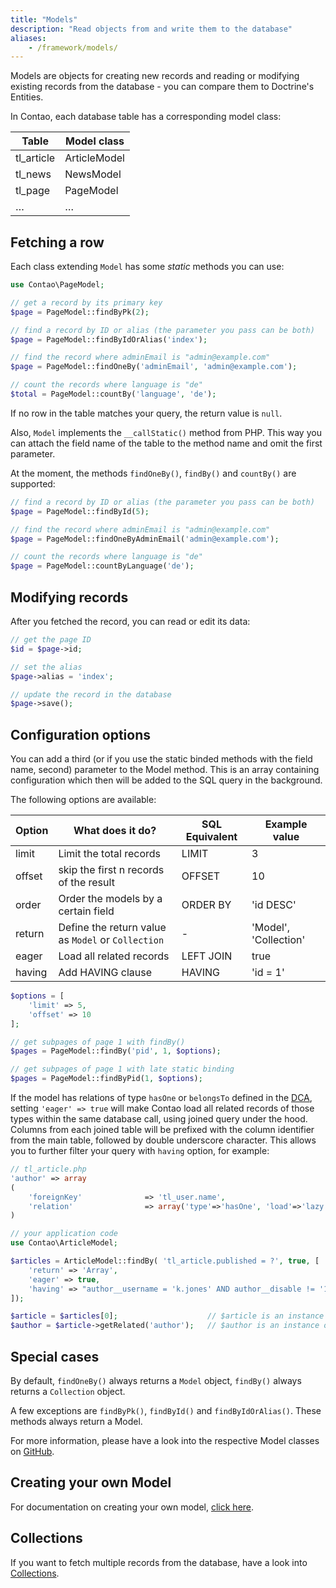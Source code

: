 ```yaml
---
title: "Models"
description: "Read objects from and write them to the database"
aliases:
    - /framework/models/
---
```



Models are objects for creating new records and reading or modifying existing records from the database - you can compare them to Doctrine's Entities.

In Contao, each database table has a corresponding model class:

| Table      | Model class  |
|------------|--------------|
| tl_article | ArticleModel |
| tl_news    | NewsModel    |
| tl_page    | PageModel    |
| …          | …            |


## Fetching a row

Each class extending `Model` has some *static* methods you can use:

```php
use Contao\PageModel;

// get a record by its primary key
$page = PageModel::findByPk(2);

// find a record by ID or alias (the parameter you pass can be both)
$page = PageModel::findByIdOrAlias('index');

// find the record where adminEmail is "admin@example.com"
$page = PageModel::findOneBy('adminEmail', 'admin@example.com');

// count the records where language is "de"
$total = PageModel::countBy('language', 'de');
```

If no row in the table matches your query, the return value is `null`.

Also, `Model` implements the `__callStatic()` method from PHP. This way you can attach the field name of the table to the method name and omit the first parameter.

At the moment, the methods `findOneBy()`, `findBy()` and `countBy()` are supported:

```php
// find a record by ID or alias (the parameter you pass can be both)
$page = PageModel::findById(5);

// find the record where adminEmail is "admin@example.com"
$page = PageModel::findOneByAdminEmail('admin@example.com');

// count the records where language is "de"
$page = PageModel::countByLanguage('de');
```


## Modifying records

After you fetched the record, you can read or edit its data:
```php
// get the page ID
$id = $page->id;

// set the alias
$page->alias = 'index';

// update the record in the database
$page->save();
```

## Configuration options
You can add a third (or if you use the static binded methods with the field name, second) parameter to the Model method.
This is an array containing configuration which then will be added to the SQL query in the background.

The following options are available:

| Option | What does it do?                                   | SQL Equivalent | Example value         |
|--------|----------------------------------------------------|----------------|-----------------------|
| limit  | Limit the total records                            | LIMIT          | 3                     |
| offset | skip the first n records of the result             | OFFSET         | 10                    |
| order  | Order the models by a certain field                | ORDER BY       | 'id DESC'             |
| return | Define the return value as `Model` or `Collection` | -              | 'Model', 'Collection' |
| eager  | Load all related records                           | LEFT JOIN      | true                  |
| having | Add HAVING clause                                  | HAVING         | 'id = 1'              |

```php
$options = [
    'limit' => 5,
    'offset' => 10
];

// get subpages of page 1 with findBy()
$pages = PageModel::findBy('pid', 1, $options);

// get subpages of page 1 with late static binding
$pages = PageModel::findByPid(1, $options);
```

If the model has relations of type `hasOne` or `belongsTo` defined in the [DCA](/framework/dca), setting `'eager' => true`
will make Contao load all related records of those types within the same database call, using joined query under the hood.
Columns from each joined table will be prefixed with the column identifier from the main table, followed by double underscore
character. This allows you to further filter your query with `having` option, for example:

```php
// tl_article.php
'author' => array
(
    'foreignKey'              => 'tl_user.name',
    'relation'                => array('type'=>'hasOne', 'load'=>'lazy')
)

// your application code
use Contao\ArticleModel;

$articles = ArticleModel::findBy( 'tl_article.published = ?', true, [
    'return' => 'Array',
    'eager' => true,
    'having' => "author__username = 'k.jones' AND author__disable != '1'"
]);

$article = $articles[0];                    // $article is an instance of ArticleModel
$author = $article->getRelated('author');   // $author is an instance of UserModel
```

## Special cases

By default, `findOneBy()` always returns a `Model` object, `findBy()` always returns a `Collection` object.

A few exceptions are `findByPk()`, `findById()` and `findByIdOrAlias()`. These methods always return a Model.

For more information, please have a look into the respective Model classes on [GitHub](https://github.com/contao/contao/tree/master/core-bundle/src/Resources/contao/models).


## Creating your own Model
For documentation on creating your own model, [click here](customization).

## Collections
If you want to fetch multiple records from the database, have a look into [Collections](collections).
